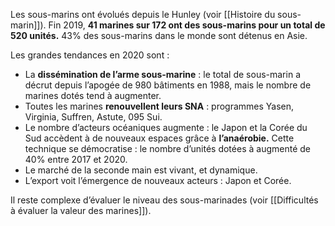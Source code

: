 Les sous-marins ont évolués depuis le Hunley (voir [[Histoire du sous-marin]]). Fin 2019, **41 marines sur 172 ont des sous-marins pour un total de 520 unités.** 43% des sous-marins dans le monde sont détenus en Asie.

Les grandes tendances en 2020 sont :

- La **dissémination de l’arme sous-marine** : le total de sous-marin a décrut depuis l’apogée de 980 bâtiments en 1988, mais le nombre de marines dotés tend à augmenter.
- Toutes les marines **renouvellent leurs SNA** : programmes Yasen, Virginia, Suffren, Astute, 095 Sui.
- Le nombre d’acteurs océaniques augmente : le Japon et la Corée du Sud accèdent à de nouveaux espaces grâce à **l’anaérobie.** Cette technique se démocratise : le nombre d’unités dotées à augmenté de 40% entre 2017 et 2020.
- Le marché de la seconde main est vivant, et dynamique.
- L’export voit l’émergence de nouveaux acteurs : Japon et Corée.

Il reste complexe d’évaluer le niveau des sous-marinades (voir [[Difficultés à évaluer la valeur des marines]]).